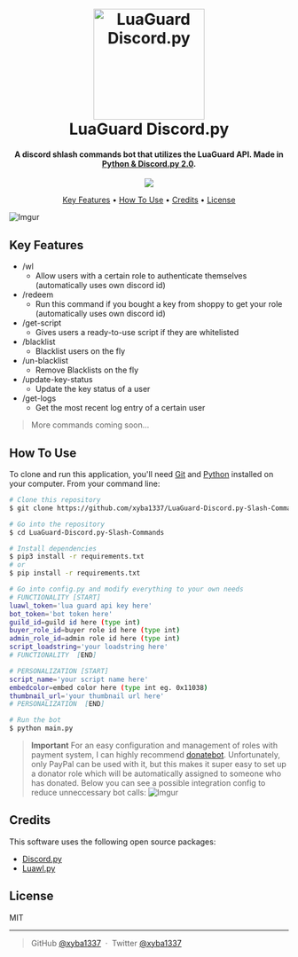 
<h1 align="center">
  <br>
  <a href="https://luawl.com/"><img src="https://i.imgur.com/Xzg91Pi.png" alt="LuaGuard Discord.py" width="200"></a>
  <br>
  LuaGuard Discord.py
  <br>
</h1>

<h4 align="center">A discord shlash commands bot that utilizes the LuaGuard API. Made in <a href="https://discordpy.readthedocs.io/en/stable/migrating.html" target="_blank">Python & Discord.py 2.0</a>.</h4>

<p align="center">
  <a href="https://www.paypal.me/AmitMerchant">
    <img src="https://img.shields.io/badge/$-donate-ff69b4.svg?maxAge=2592000&amp;style=flat">
  </a>
</p>

<p align="center">
  <a href="#key-features">Key Features</a> •
  <a href="#how-to-use">How To Use</a> •
  <a href="#credits">Credits</a> •
  <a href="#license">License</a>
</p>

![Imgur](https://i.imgur.com/exqAJTI.gif)

## Key Features

* /wl
  - Allow users with a certain role to authenticate themselves (automatically uses own discord id)
* /redeem
  - Run this command if you bought a key from shoppy to get your role (automatically uses own discord id)
* /get-script
  - Gives users a ready-to-use script if they are whitelisted
* /blacklist
  - Blacklist users on the fly
* /un-blacklist
  - Remove Blacklists on the fly
* /update-key-status
  - Update the key status of a user
* /get-logs
  - Get the most recent log entry of a certain user
> More commands coming soon...

## How To Use

To clone and run this application, you'll need [Git](https://git-scm.com) and [Python](https://www.python.org/downloads/) installed on your computer. 
From your command line:

```bash
# Clone this repository
$ git clone https://github.com/xyba1337/LuaGuard-Discord.py-Slash-Commands

# Go into the repository
$ cd LuaGuard-Discord.py-Slash-Commands

# Install dependencies
$ pip3 install -r requirements.txt
# or
$ pip install -r requirements.txt

# Go into config.py and modify everything to your own needs
# FUNCTIONALITY [START]
luawl_token='lua guard api key here'
bot_token='bot token here'
guild_id=guild id here (type int)
buyer_role_id=buyer role id here (type int)
admin_role_id=admin role id here (type int)
script_loadstring='your loadstring here'
# FUNCTIONALITY  [END]

# PERSONALIZATION [START]
script_name='your script name here'
embedcolor=embed color here (type int eg. 0x11038)
thumbnail_url='your thumbnail url here'
# PERSONALIZATION  [END]

# Run the bot
$ python main.py
```

> **Important**
> For an easy configuration and management of roles with payment system, I can highly recommend <a target="blank" href="https://donatebot.io/">donatebot</a>. Unfortunately, only PayPal can be used with it, but this makes it super easy to set up a donator role which will be automatically assigned to someone who has donated.
Below you can see a possible integration config to reduce unneccessary bot calls: 
![Imgur](https://i.imgur.com/MDeauDi.gif)
## Credits

This software uses the following open source packages:

- [Discord.py](https://github.com/Rapptz/discord.py)
- [Luawl.py](https://pypi.org/project/luawl.py/)

## License

MIT

---

> GitHub [@xyba1337](https://github.com/xyba1337) &nbsp;&middot;&nbsp;
> Twitter [@xyba1337](https://twitter.com/xyba1337)

